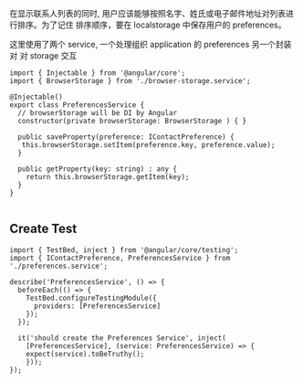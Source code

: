 在显示联系人列表的同时, 用户应该能够按照名字、姓氏或电子邮件地址对列表进行排序。为了记住
排序顺序，要在 localstorage 中保存用户的 preferences。

这里使用了两个 service, 一个处理组织 application 的 preferences
另一个封装对 对 storage 交互

```
import { Injectable } from '@angular/core';
import { BrowserStorage } from './browser-storage.service';

@Injectable()
export class PreferencesService {
  // browserStorage will be DI by Angular
  constructor(private browserStorage: BrowserStorage ) { }

  public saveProperty(preference: IContactPreference) {
   this.browserStorage.setItem(preference.key, preference.value);
  }

  public getProperty(key: string) : any {
    return this.browserStorage.getItem(key);
  }
}


```

## Create Test

```
import { TestBed, inject } from '@angular/core/testing';
import { IContactPreference, PreferencesService } from './preferences.service';

describe('PreferencesService', () => {
  beforeEach(() => {
    TestBed.configureTestingModule({
      providers: [PreferencesService]
    });
  });

  it('should create the Preferences Service', inject(
    [PreferencesService], (service: PreferencesService) => {
    expect(service).toBeTruthy();
    }));
});

```

```

```
